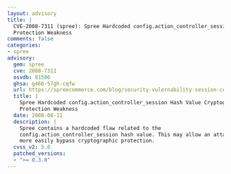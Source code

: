 ```yaml
---
layout: advisory
title: |
  CVE-2008-7311 (spree): Spree Hardcoded config.action_controller_session Hash Value Cryptographic
  Protection Weakness
comments: false
categories:
- spree
advisory:
  gem: spree
  cve: 2008-7311
  osvdb: 81506
  ghsa: g466-57gh-cqfw
  url: https://spreecommerce.com/blog/security-vulernability-session-cookie-store
  title: |
    Spree Hardcoded config.action_controller_session Hash Value Cryptographic
    Protection Weakness
  date: 2008-08-12
  description: |
    Spree contains a hardcoded flaw related to the
    config.action_controller_session hash value. This may allow an attacker to
    more easily bypass cryptographic protection.
  cvss_v2: 5.0
  patched_versions:
  - ">= 0.3.0"
---
```

